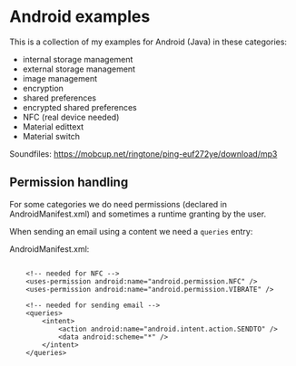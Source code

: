 # Android examples

This is a collection of my examples for Android (Java) in these categories:

- internal storage management
- external storage management
- image management
- encryption
- shared preferences
- encrypted shared preferences
- NFC (real device needed)
- Material edittext
- Material switch

Soundfiles: https://mobcup.net/ringtone/ping-euf272ye/download/mp3

## Permission handling

For some categories we do need permissions (declared in AndroidManifest.xml) and sometimes a 
runtime granting by the user.

When sending an email using a content we need a `queries` entry:

AndroidManifest.xml:
```plaintext

    <!-- needed for NFC -->
    <uses-permission android:name="android.permission.NFC" />
    <uses-permission android:name="android.permission.VIBRATE" />
    
    <!-- needed for sending email -->
    <queries>
        <intent>
            <action android:name="android.intent.action.SENDTO" />
            <data android:scheme="*" />
        </intent>
    </queries>
    
```
